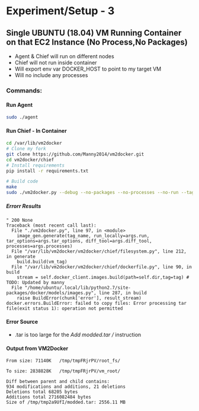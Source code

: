 # Experiment/Setup - 3

## Single UBUNTU (18.04) VM Running Container on that EC2 Instance (No Process,No Packages)

- Agent & Chief will run on different nodes
- Chief will not run inside container
- Will export env var DOCKER_HOST to point to my target VM
- Will no include any processes

### Commands:

#### Run Agent
```bash
sudo ./agent
```

#### Run Chief - In Container

```bash
cd /var/lib/vm2docker
# Clone my fork
git clone https://github.com/Manny2014/vm2docker.git
cd vm2docker/chief
# Install requirements
pip install -r requirements.txt

# Build code
make
sudo ./vm2docker.py --debug --no-packages --no-processes --no-run --tag vanilla-1 172.31.84.253 49153
```

##### Errorr Results
```error
" 200 None
Traceback (most recent call last):
  File "./vm2docker.py", line 97, in <module>
    image_gen.generate(tag_name, run_locally=args.run, tar_options=args.tar_options, diff_tool=args.diff_tool, processes=args.processes)
  File "/var/lib/vm2docker/vm2docker/chief/filesystem.py", line 212, in generate
    build.build(vm_tag)
  File "/var/lib/vm2docker/vm2docker/chief/dockerfile.py", line 90, in build
    stream = self.docker_client.images.build(path=self.dir,tag=tag) # TODO: Updated by manny
  File "/home/ubuntu/.local/lib/python2.7/site-packages/docker/models/images.py", line 287, in build
    raise BuildError(chunk['error'], result_stream)
docker.errors.BuildError: failed to copy files: Error processing tar file(exit status 1): operation not permitted
```

#### Error Source
- .tar is too large for the *Add modded.tar /* instruction

#### Output from VM2Docker
```text
From size: 71140K	/tmp/tmpFRjrPV/root_fs/

To size: 2838828K	/tmp/tmpFRjrPV/vm_root/

Diff between parent and child contains:
934 modifications and additions, 21 deletions
Deletions total 68205 bytes
Additions total 2716082484 bytes
Size of /tmp/tmp2a9UfI/modded.tar: 2556.11 MB
```